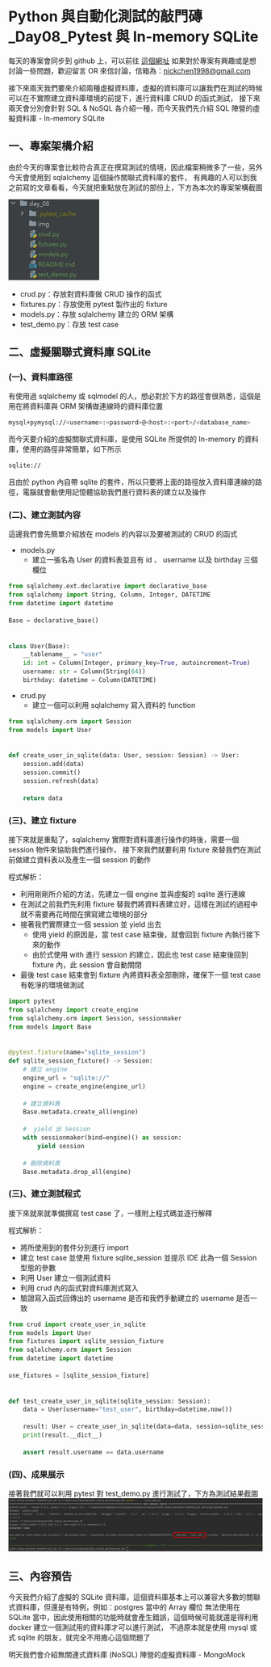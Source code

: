 # Python 與自動化測試的敲門磚_Day08_Pytest 與 In-memory SQLite

每天的專案會同步到 github 上，可以前往 [這個網址](https://github.com/nickchen1998/2022_ithelp_marathon)
如果對於專案有興趣或是想討論一些問題，歡迎留言 OR 來信討論，信箱為：nickchen1998@gmail.com

接下來兩天我們要來介紹兩種虛擬資料庫，虛擬的資料庫可以讓我們在測試的時候可以在不實際建立資料庫環境的前提下，進行資料庫 CRUD 的函式測試，
接下來兩天會分別會針對 SQL & NoSQL 各介紹一種，而今天我們先介紹 SQL 陣營的虛擬資料庫 - In-memory SQLite

## 一、專案架構介紹
由於今天的專案會比較符合真正在撰寫測試的情境，因此檔案稍微多了一些，另外今天會使用到 sqlalchemy 這個操作關聯式資料庫的套件，
有興趣的人可以到我之前寫的文章看看，今天就把重點放在測試的部份上，下方為本次的專案架構截圖

![圖片](img/dir.jpg)

- crud.py：存放對資料庫做 CRUD 操作的函式
- fixtures.py：存放使用 pytest 製作出的 fixture
- models.py：存放 sqlalchemy 建立的 ORM 架構
- test_demo.py：存放 test case

## 二、虛擬關聯式資料庫 SQLite
### (一)、資料庫路徑
有使用過 sqlalchemy 或 sqlmodel 的人，想必對於下方的路徑會很熟悉，這個是用在將資料庫與 ORM 架構做連線時的資料庫位置
```bash
mysql+pymysql://<username>:<password>@<host>:<port>/<database_name>
```

而今天要介紹的虛擬關聯式資料庫，是使用 SQLite 所提供的 In-memory 的資料庫，使用的路徑非常簡單，如下所示
```bash
sqlite://
```
且由於 python 內自帶 sqlite 的套件，所以只要將上面的路徑放入資料庫連線的路徑，電腦就會動使用記憶體協助我們進行資料表的建立以及操作

### (二)、建立測試內容
這邊我們會先簡單介紹放在 models 的內容以及要被測試的 CRUD 的函式

- models.py
  - 建立一張名為 User 的資料表並且有 id 、 username 以及 birthday 三個欄位
```python
from sqlalchemy.ext.declarative import declarative_base
from sqlalchemy import String, Column, Integer, DATETIME
from datetime import datetime

Base = declarative_base()


class User(Base):
    __tablename__ = "user"
    id: int = Column(Integer, primary_key=True, autoincrement=True)
    username: str = Column(String(64))
    birthday: datetime = Column(DATETIME)
```

- crud.py
  - 建立一個可以利用 sqlalchemy 寫入資料的 function
```python
from sqlalchemy.orm import Session
from models import User


def create_user_in_sqlite(data: User, session: Session) -> User:
    session.add(data)
    session.commit()
    session.refresh(data)

    return data
```

### (三)、建立 fixture
接下來就是重點了，sqlalchemy 實際對資料庫進行操作的時後，需要一個 session 物件來協助我們進行操作，
接下來我們就要利用 fixture 來替我們在測試前做建立資料表以及產生一個 session 的動作

程式解析：
- 利用剛剛所介紹的方法，先建立一個 engine 並與虛擬的 sqlite 進行連線
- 在測試之前我們先利用 fixture 替我們將資料表建立好，這樣在測試的過程中就不需要再花時間在撰寫建立環境的部分
- 接著我們實際建立一個 session 並 yield 出去
  - 使用 yield 的原因是，當 test case 結束後，就會回到 fixture 內執行接下來的動作
  - 由於式使用 with 進行 session 的建立，因此也 test case 結束後回到 fixture 內，此 session 會自動關閉
- 最後 test case 結束會到 fixture 內將資料表全部刪除，確保下一個 test case 有乾淨的環境做測試
```python
import pytest
from sqlalchemy import create_engine
from sqlalchemy.orm import Session, sessionmaker
from models import Base


@pytest.fixture(name="sqlite_session")
def sqlite_session_fixture() -> Session:
    # 建立 engine
    engine_url = "sqlite://"
    engine = create_engine(engine_url)

    # 建立資料表
    Base.metadata.create_all(engine)

    #  yield 出 Session
    with sessionmaker(bind=engine)() as session:
        yield session

    # 刪除資料表
    Base.metadata.drop_all(engine)
```

### (三)、建立測試程式
接下來就來就準備撰寫 test case 了，一樣附上程式碼並逐行解釋

程式解析：
- 將所使用到的套件分別進行 import
- 建立 test case 並使用 fixture sqlite_session 並提示 IDE 此為一個 Session 型態的參數
- 利用 User 建立一個測試資料
- 利用 crud 內的函式對資料庫測式寫入
- 驗證寫入函式回傳出的 username 是否和我們手動建立的 username 是否一致
```python
from crud import create_user_in_sqlite
from models import User
from fixtures import sqlite_session_fixture
from sqlalchemy.orm import Session
from datetime import datetime

use_fixtures = [sqlite_session_fixture]


def test_create_user_in_sqlite(sqlite_session: Session):
    data = User(username="test_user", birthday=datetime.now())

    result: User = create_user_in_sqlite(data=data, session=sqlite_session)
    print(result.__dict__)

    assert result.username == data.username
```

### (四)、成果展示
接著我們就可以利用 pytest 對 test_demo.py 進行測試了，下方為測試結果截圖
![圖片](img/result.jpg)

## 三、內容預告
今天我們介紹了虛擬的 SQLite 資料庫，這個資料庫基本上可以兼容大多數的關聯式資料庫，但還是有特例，例如：postgres 當中的 Array 欄位
無法使用在 SQLite 當中，因此使用相關的功能時就會產生錯誤，這個時候可能就還是得利用 docker 建立一個測試用的資料庫才可以進行測試，
不過原本就是使用 mysql 或式 sqlite 的朋友，就完全不用擔心這個問題了

明天我們會介紹無關連式資料庫 (NoSQL) 陣營的虛擬資料庫 - MongoMock